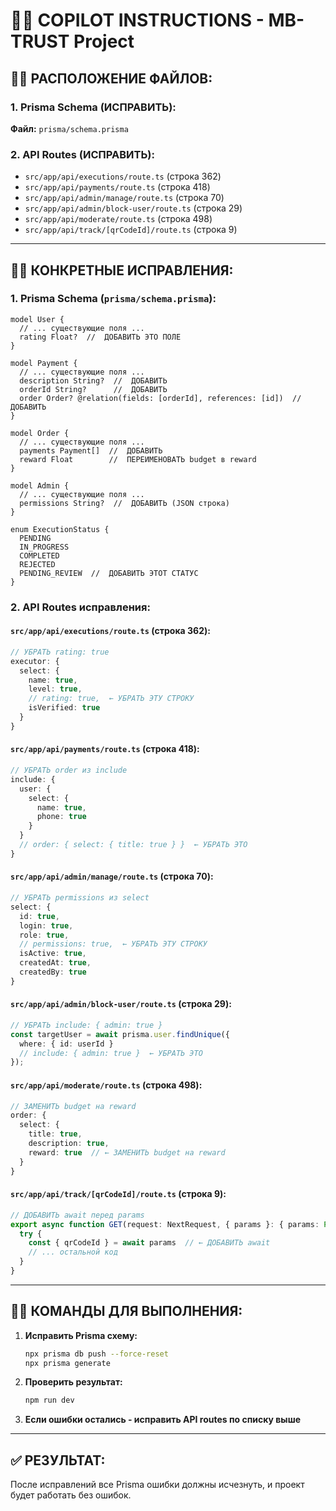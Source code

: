 # 🚀 COPILOT INSTRUCTIONS - MB-TRUST Project

## 📍 РАСПОЛОЖЕНИЕ ФАЙЛОВ:

### 1. Prisma Schema (ИСПРАВИТЬ):
**Файл:** `prisma/schema.prisma`

### 2. API Routes (ИСПРАВИТЬ):
- `src/app/api/executions/route.ts` (строка 362)
- `src/app/api/payments/route.ts` (строка 418) 
- `src/app/api/admin/manage/route.ts` (строка 70)
- `src/app/api/admin/block-user/route.ts` (строка 29)
- `src/app/api/moderate/route.ts` (строка 498)
- `src/app/api/track/[qrCodeId]/route.ts` (строка 9)

---

## 🔧 КОНКРЕТНЫЕ ИСПРАВЛЕНИЯ:

### 1. Prisma Schema (`prisma/schema.prisma`):
```prisma
model User {
  // ... существующие поля ...
  rating Float?  //                 ДОБАВИТЬ ЭТО ПОЛЕ
}

model Payment {
  // ... существующие поля ...
  description String?  //                  ДОБАВИТЬ
  orderId String?      //                  ДОБАВИТЬ
  order Order? @relation(fields: [orderId], references: [id])  //                ДОБАВИТЬ
}

model Order {
  // ... существующие поля ...
  payments Payment[]  //                  ДОБАВИТЬ
  reward Float        //                  ПЕРЕИМЕНОВАТЬ budget в reward
}

model Admin {
  // ... существующие поля ...
  permissions String?  //                  ДОБАВИТЬ (JSON строка)
}

enum ExecutionStatus {
  PENDING
  IN_PROGRESS
  COMPLETED
  REJECTED
  PENDING_REVIEW  //                 ДОБАВИТЬ ЭТОТ СТАТУС
}
```

### 2. API Routes исправления:

#### `src/app/api/executions/route.ts` (строка 362):
```typescript
// УБРАТЬ rating: true
executor: {
  select: {
    name: true,
    level: true,
    // rating: true,  ← УБРАТЬ ЭТУ СТРОКУ
    isVerified: true
  }
}
```

#### `src/app/api/payments/route.ts` (строка 418):
```typescript
// УБРАТЬ order из include
include: {
  user: {
    select: {
      name: true,
      phone: true
    }
  }
  // order: { select: { title: true } }  ← УБРАТЬ ЭТО
}
```

#### `src/app/api/admin/manage/route.ts` (строка 70):
```typescript
// УБРАТЬ permissions из select
select: {
  id: true,
  login: true,
  role: true,
  // permissions: true,  ← УБРАТЬ ЭТУ СТРОКУ
  isActive: true,
  createdAt: true,
  createdBy: true
}
```

#### `src/app/api/admin/block-user/route.ts` (строка 29):
```typescript
// УБРАТЬ include: { admin: true }
const targetUser = await prisma.user.findUnique({
  where: { id: userId }
  // include: { admin: true }  ← УБРАТЬ ЭТО
});
```

#### `src/app/api/moderate/route.ts` (строка 498):
```typescript
// ЗАМЕНИТЬ budget на reward
order: {
  select: {
    title: true,
    description: true,
    reward: true  // ← ЗАМЕНИТЬ budget на reward
  }
}
```

#### `src/app/api/track/[qrCodeId]/route.ts` (строка 9):
```typescript
// ДОБАВИТЬ await перед params
export async function GET(request: NextRequest, { params }: { params: Promise<{ qrCodeId: string }> }) {
  try {
    const { qrCodeId } = await params  // ← ДОБАВИТЬ await
    // ... остальной код
  }
}
```

---

## 🚀 КОМАНДЫ ДЛЯ ВЫПОЛНЕНИЯ:

1. **Исправить Prisma схему:**
   ```bash
   npx prisma db push --force-reset
   npx prisma generate
   ```

2. **Проверить результат:**
   ```bash
   npm run dev
   ```

3. **Если ошибки остались - исправить API routes по списку выше**

---

## ✅ РЕЗУЛЬТАТ:
После исправлений все Prisma ошибки должны исчезнуть, и проект будет работать без ошибок.
